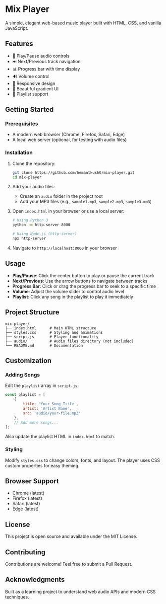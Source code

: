 # Mix Player

A simple, elegant web-based music player built with HTML, CSS, and vanilla JavaScript.

## Features

- 🎵 Play/Pause audio controls
- ⏭️ Next/Previous track navigation
- 📊 Progress bar with time display
- 🔊 Volume control
- 📱 Responsive design
- 🎨 Beautiful gradient UI
- 📝 Playlist support

## Getting Started

### Prerequisites

- A modern web browser (Chrome, Firefox, Safari, Edge)
- A local web server (optional, for testing with audio files)

### Installation

1. Clone the repository:
   ```bash
   git clone https://github.com/hemantkush0/mix-player.git
   cd mix-player
   ```

2. Add your audio files:
   - Create an `audio` folder in the project root
   - Add your MP3 files (e.g., `sample1.mp3`, `sample2.mp3`, `sample3.mp3`)

3. Open `index.html` in your browser or use a local server:
   ```bash
   # Using Python 3
   python -m http.server 8000
   
   # Using Node.js (http-server)
   npx http-server
   ```

4. Navigate to `http://localhost:8000` in your browser

## Usage

- **Play/Pause**: Click the center button to play or pause the current track
- **Next/Previous**: Use the arrow buttons to navigate between tracks
- **Progress Bar**: Click or drag the progress bar to seek to a specific time
- **Volume**: Adjust the volume slider to control audio level
- **Playlist**: Click any song in the playlist to play it immediately

## Project Structure

```
mix-player/
├── index.html      # Main HTML structure
├── styles.css      # Styling and animations
├── script.js       # Player functionality
├── audio/          # Audio files directory (not included)
└── README.md       # Documentation
```

## Customization

### Adding Songs

Edit the `playlist` array in `script.js`:

```javascript
const playlist = [
    {
        title: 'Your Song Title',
        artist: 'Artist Name',
        src: 'audio/your-file.mp3'
    },
    // Add more songs...
];
```

Also update the playlist HTML in `index.html` to match.

### Styling

Modify `styles.css` to change colors, fonts, and layout. The player uses CSS custom properties for easy theming.

## Browser Support

- Chrome (latest)
- Firefox (latest)
- Safari (latest)
- Edge (latest)

## License

This project is open source and available under the MIT License.

## Contributing

Contributions are welcome! Feel free to submit a Pull Request.

## Acknowledgments

Built as a learning project to understand web audio APIs and modern CSS techniques.
